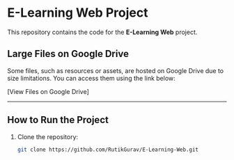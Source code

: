 # E-Learning Web Project

This repository contains the code for the **E-Learning Web** project.

## Large Files on Google Drive

Some files, such as resources or assets, are hosted on Google Drive due to size limitations. You can access them using the link below:

[View Files on Google Drive]

---

## How to Run the Project
1. Clone the repository:
   ```bash
   git clone https://github.com/RutikGurav/E-Learning-Web.git
